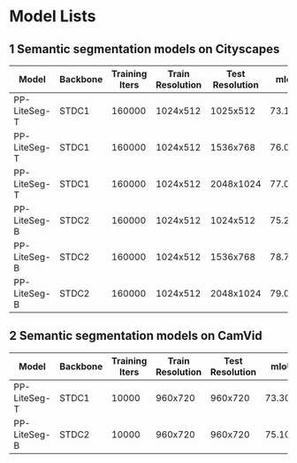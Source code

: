 # Model Lists

## 1 Semantic segmentation models on Cityscapes

| Model | Backbone | Training Iters | Train Resolution | Test Resolution | mIoU | mIoU (flip) | mIoU (ms+flip) | Links |
| --- | --- | --- | ---| --- | --- | --- | --- | --- |
|PP-LiteSeg-T|STDC1|160000|1024x512|1025x512|73.10%|73.89%|-|[config](./pp_liteseg_stdc1_cityscapes_1024x512_scale0.5_160k.yml)\|[Pretrained_model](https://paddleseg.bj.bcebos.com/dygraph/cityscapes/pp_liteseg_stdc1_cityscapes_1024x512_scale0.5_160k/model.pdparams)\|[inference_model](https://paddleseg.bj.bcebos.com/inference/pp_liteseg_infer_models/pp_liteseg_stdc1_cityscapes_1024x512_scale0.5_160k_inference_model.zip)|
|PP-LiteSeg-T|STDC1|160000|1024x512|1536x768|76.03%|76.74%|-|[config](./pp_liteseg_stdc1_cityscapes_1024x512_scale0.75_160k.yml)\|[Pretrained_model](https://paddleseg.bj.bcebos.com/dygraph/cityscapes/pp_liteseg_stdc1_cityscapes_1024x512_scale0.75_160k/model.pdparams)\|[inference_model](https://paddleseg.bj.bcebos.com/inference/pp_liteseg_infer_models/pp_liteseg_stdc1_cityscapes_1024x512_scale0.75_160k_inference_model.zip)|
|PP-LiteSeg-T|STDC1|160000|1024x512|2048x1024|77.04%|77.73%|77.46%|[config](./pp_liteseg_stdc1_cityscapes_1024x512_scale1.0_160k.yml)\|[Pretrained_model](https://paddleseg.bj.bcebos.com/dygraph/cityscapes/pp_liteseg_stdc1_cityscapes_1024x512_scale1.0_160k/model.pdparams)\|[inference_model](https://paddleseg.bj.bcebos.com/inference/pp_liteseg_infer_models/pp_liteseg_stdc1_cityscapes_1024x512_scale1.0_160k_inference_model.zip)|
|PP-LiteSeg-B|STDC2|160000|1024x512|1024x512|75.25%|75.65%|-|[config](./pp_liteseg_stdc2_cityscapes_1024x512_scale0.5_160k.yml)\|[Pretrained_model](https://paddleseg.bj.bcebos.com/dygraph/cityscapes/pp_liteseg_stdc2_cityscapes_1024x512_scale0.5_160k/model.pdparams)\|[inference_model](https://paddleseg.bj.bcebos.com/inference/pp_liteseg_infer_models/pp_liteseg_stdc2_cityscapes_1024x512_scale0.5_160k_inference_model.zip)|
|PP-LiteSeg-B|STDC2|160000|1024x512|1536x768|78.75%|79.23%|-|[config](./pp_liteseg_stdc2_cityscapes_1024x512_scale0.75_160k.yml)\|[Pretrained_model](https://paddleseg.bj.bcebos.com/dygraph/cityscapes/pp_liteseg_stdc2_cityscapes_1024x512_scale0.75_160k/model.pdparams)\|[inference_model](https://paddleseg.bj.bcebos.com/inference/pp_liteseg_infer_models/pp_liteseg_stdc2_cityscapes_1024x512_scale0.75_160k_inference_model.zip)|
|PP-LiteSeg-B|STDC2|160000|1024x512|2048x1024|79.04%|79.52%|79.85%|[config](./pp_liteseg_stdc2_cityscapes_1024x512_scale1.0_160k.yml)\|[Pretrained_model](https://paddleseg.bj.bcebos.com/dygraph/cityscapes/pp_liteseg_stdc2_cityscapes_1024x512_scale1.0_160k/model.pdparams)\|[inference_model](https://paddleseg.bj.bcebos.com/inference/pp_liteseg_infer_models/pp_liteseg_stdc2_cityscapes_1024x512_scale1.0_160k_inference_model.zip)|

## 2 Semantic segmentation models on CamVid

| Model | Backbone | Training Iters | Train Resolution | Test Resolution | mIoU | mIoU (flip) | mIoU (ms+flip) | Links |
| --- | --- | --- | ---| --- | --- | --- | --- | --- |
|PP-LiteSeg-T|STDC1|10000|960x720|960x720|73.30%|73.89%|73.66%|[config](./pp_liteseg_stdc1_camvid_960x720_10k.yml)\|[Pretrained_model](https://paddleseg.bj.bcebos.com/dygraph/camvid/pp_liteseg_stdc1_camvid_960x720_10k/model.pdparams)\|[inference_model](https://paddleseg.bj.bcebos.com/inference/pp_liteseg_infer_models/pp_liteseg_stdc1_camvid_960x720_10k_inference_model.zip)|
|PP-LiteSeg-B|STDC2|10000|960x720|960x720|75.10%|75.85%|75.48%|[config](./pp_liteseg_stdc2_camvid_960x720_10k.yml)\|[Pretrained_model](https://paddleseg.bj.bcebos.com/dygraph/camvid/pp_liteseg_stdc2_camvid_960x720_10k/model.pdparams)\|[inference_model](https://paddleseg.bj.bcebos.com/inference/pp_liteseg_infer_models/pp_liteseg_stdc2_camvid_960x720_10k_inference_model.zip)|

